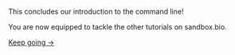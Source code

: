 <script>
import Link from "components/Link.svelte";
import Alert from "components/Alert.svelte";
import Execute from "components/Execute.svelte";
</script>

This concludes our introduction to the command line!

You are now equipped to tackle the other tutorials on sandbox.bio.

<a href="/tutorials?id=bedtools-intro" class="btn btn-primary px-4 me-md-2 fw-bold">Keep going &rarr;</a>
